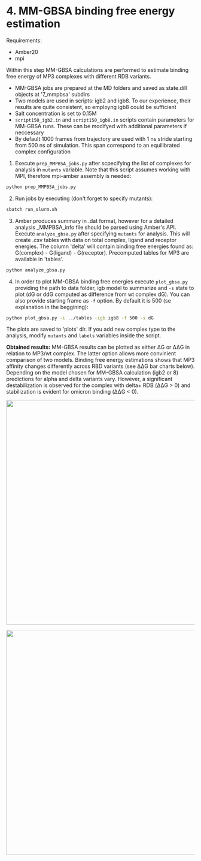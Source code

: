 # 4. MM-GBSA binding free energy estimation
Requirements:
- Amber20
- mpi

Within this step MM-GBSA calculations are performed to estimate binding free energy of MP3 complexes with different RDB variants. 

- MM-GBSA jobs are prepared at the MD folders and saved as state.dill objects at '7_mmpbsa' subdirs
- Two models are used in scripts: igb2 and igb8. To our experience, their results are quite consistent, so employng igb8 could be sufficient
- Salt concentration is set to 0.15M
- `script150_igb2.in` and `script150_igb8.in` scripts contain parameters for MM-GBSA runs. These can be modifyed with additional parameters if neccessary
- By default 1000 frames from trajectory are used with 1 ns stride starting from 500 ns of simulation. This span correspond to an equilibrated complex configuration

1.  Execute `prep_MMPBSA_jobs.py` after scpecifying the list of complexes for analysis in `mutants` variable. Note that this script assumes working with MPI, therefore mpi-amber assembly is needed:
```sh
python prep_MMPBSA_jobs.py
```
2. Run jobs by executing (don't forget to specify mutants):
```sh
sbatch run_slurm.sh
```
3. Amber produces summary in .dat format, however for a detailed analysis _MMPBSA_info file should be parsed using Amber's API. Execute `analyze_gbsa.py` after specifying `mutants` for analysis. This will create .csv tables with data on total complex, ligand and receptor energies. The column 'delta' will contain binding free energies found as: G(complex) - G(ligand) - G(receptor). Precomputed tables for MP3 are available in 'tables'.
```sh
python analyze_gbsa.py
```
4. In order to plot MM-GBSA binding free energies execute `plot_gbsa.py` providing the path to data folder, igb model to summarize and `-s` state to plot (dG or ddG computed as difference from wt complex dG). You can also provide starting frame as `-f` option. By default it is 500 (se explanation in the beggining):
```sh
python plot_gbsa.py -i ../tables -igb igb8 -f 500 -s dG
```
The plots are saved to 'plots' dir. If you add new complex type to the analysis, modify `mutants` and `labels` variables inside the script.


**Obtained results:**
MM-GBSA results can be plotted as either ΔG or ΔΔG in relation to MP3/wt complex. The latter option allows more convinient comparison of two models. Binding free energy estimations shows that MP3 affinity changes differently across RBD variants (see ΔΔG bar charts below). Depending on the model chosen for MM-GBSA calculation (igb2 or 8) predictions for alpha and delta variants vary. However, a significant destabilization is observed for the complex with delta+ RDB (ΔΔG > 0) and stabilization is evident for omicron binding (ΔΔG < 0). 

<p align="center">
  <img src="/results_plots/ddG_mmgbsa_igb2.png" width="600">
</p>

<p align="center">
  <img src="/results_plots/ddG_mmgbsa_igb8.png" width="600">
</p>